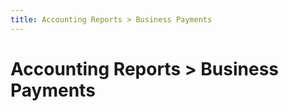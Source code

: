 ```yaml
---
title: Accounting Reports > Business Payments
---
```


# Accounting Reports > Business Payments
